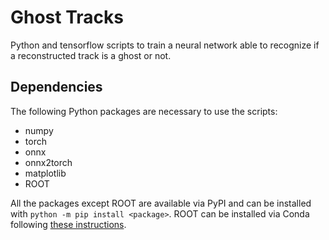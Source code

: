 
# Ghost Tracks

Python and tensorflow scripts to train a neural network able to recognize if a reconstructed track is a ghost or not.

## Dependencies

The following Python packages are necessary to use the scripts:

* numpy
* torch
* onnx
* onnx2torch
* matplotlib
* ROOT

All the packages except ROOT are available via PyPI and can be installed with `python -m pip install <package>`.
ROOT can be installed via Conda following [these instructions](https://iscinumpy.gitlab.io/post/root-conda/).
